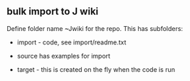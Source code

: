 ## bulk import to J wiki

Define folder name ~Jwiki for the repo. This has subfolders:

* import - code, see import/readme.txt

* source has examples for import

* target  - this is created on the fly when the code is run
